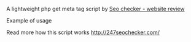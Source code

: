 
A lightweight php get meta tag script by <a alt="Seo checker - website review" href="http://247seochecker.com/">Seo checker - website review</a>

Example of usage

<?php
require("meta_tag.php");
$url = "247seochecker.com"; //your domain
echo get_meta_data($url);
?>

Read more how this script works http://247seochecker.com/
